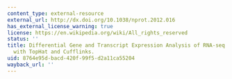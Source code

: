 ```yaml
---
content_type: external-resource
external_url: http://dx.doi.org/10.1038/nprot.2012.016
has_external_license_warning: true
license: https://en.wikipedia.org/wiki/All_rights_reserved
status: ''
title: Differential Gene and Transcript Expression Analysis of RNA-seq Experiments
  with TopHat and Cufflinks.
uid: 8764e95d-bacd-420f-99f5-d2a11ca55204
wayback_url: ''
---
```


